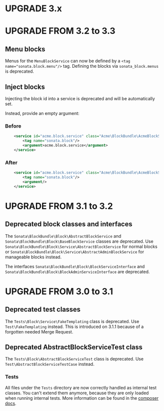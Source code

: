 UPGRADE 3.x
===========

UPGRADE FROM 3.2 to 3.3
=======================

## Menu blocks

Menus for the `MenuBlockService` can now be defined by a `<tag name="sonata.block.menu"/>` tag. 
Defining the blocks via `sonata_block.menus` is deprecated.

## Inject blocks

Injecting the block id into a service is deprecated and will be automatically set.


Instead, provide an empty argument:

### Before
```xml
    <service id="acme.block.service" class="Acme\BlockBundle\AcmeBlockService">
        <tag name="sonata.block"/>
        <argument>acme.block.service</argument>
    </service>
```

### After
```xml
    <service id="acme.block.service" class="Acme\BlockBundle\AcmeBlockService">
        <tag name="sonata.block"/>
        <argument/>
    </service>
```

UPGRADE FROM 3.1 to 3.2
=======================

## Deprecated block classes and interfaces

The `Sonata\BlockBundle\Block\AbstractBlockService` and `Sonata\BlockBundle\Block\BaseBlockService` classes are deprecated.
Use `Sonata\BlockBundle\Block\Service\AbstractBlockService` for normal blocks
or `Sonata\BlockBundle\Block\Service\AbstractAdminBlockService` for manageable blocks instead.

The interfaces `Sonata\BlockBundle\Block\BlockServiceInterface` and `Sonata\BlockBundle\Block\BlockAdminServiceInterface` are deprecated.

UPGRADE FROM 3.0 to 3.1
=======================

## Deprecated test classes

The `Tests\Block\Service\FakeTemplating` class is deprecated. Use `Test\FakeTemplating` instead.
This is introduced on 3.1.1 because of a forgotten needed Merge Request.

## Deprecated AbstractBlockServiceTest class

The `Tests\Block\AbstractBlockServiceTest` class is deprecated. Use `Test\AbstractBlockServiceTestCase` instead.

### Tests

All files under the ``Tests`` directory are now correctly handled as internal test classes.
You can't extend them anymore, because they are only loaded when running internal tests.
More information can be found in the [composer docs](https://getcomposer.org/doc/04-schema.md#autoload-dev).
